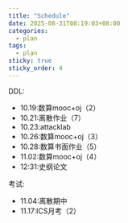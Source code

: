 ```yaml
---
title: "Schedule"
date: 2025-08-31T08:19:03+08:00
categories:
  - plan
tags:
  - plan
sticky: true
sticky_order: 4
---
```


DDL:

+ 10.19:数算mooc+oj（2）
+ 10.21:离散作业（7）
+ 10.23:attacklab
+ 10.26:数算mooc+oj（3）
+ 10.28:数算书面作业（5）
+ 11.02:数算mooc+oj（4）
+ 12:31:史纲论文


考试:

+ 11.04:离散期中
+ 11.17:ICS月考（2）
